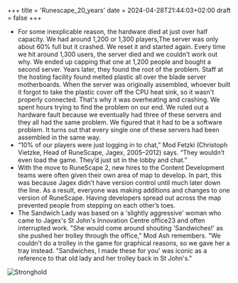 +++
title = 'Runescape_20_years'
date = 2024-04-28T21:44:03+02:00
draft = false
+++

- For some inexplicable reason, the hardware died at just over half capacity. We had around 1,200 or 1,300 players,The server was only about 60% full but it crashed. We reset it and started again. Every time we hit around 1,300 users, the server died and we couldn't work out why. We ended up capping that one at 1,200 people and bought a second server. Years later, they found the root of the problem. Staff at the hosting facility found melted plastic all over the blade server motherboards. When the server was originally assembled, whoever built it forgot to take the plastic cover off the CPU heat sink, so it wasn't properly connected. That's why it was overheating and crashing. We spent hours trying to find the problem on our end. We ruled out a hardware fault because we eventually had three of these servers and they all had the same problem. We figured that it had to be a software problem. It turns out that every single one of these servers had been assembled in the same way.
- “10% of our players were just logging in to chat,” Mod Fetzki (Christoph Vietzke, Head of RuneScape, Jagex, 2005–2012) says. “They wouldn’t even load the game. They’d just sit in the lobby and chat.”
- With the move to RuneScape 2, new hires to the Content Development teams were often given their own area of map to develop. In part, this was because Jagex didn’t have version control until much later down the line. As a result, everyone was making additions and changes to one version of RuneScape. Having developers spread out across the map prevented people from stepping on each other’s toes.
- The Sandwich Lady was based on a 'slightly aggressive' woman who came to Jagex's St John's Innovation Centre office23 and often interrupted work. "She would come around shouting 'Sandwiches!' as she pushed her trolley through the office," Mod Ash remembers. "We couldn't do a trolley in the game for graphical reasons, so we gave her a tray instead. "Sandwiches, I made these for you' was iconic as a reference to that old lady and her trolley back in St John's."

![Stronghold](/images/books/stronghold.jpeg)
